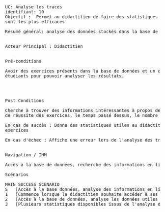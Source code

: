 ﻿<pre>

UC: Analyse les traces
identifiant: 10
Objectif :  Permet au didactitien de faire des statistiques sur les exercices pour trouvez les exercices qui 
sont les plus efficaces

Résumé général: analyse des données stockés dans la base de données en rapport avec les exercices


Acteur Principal : Didactitien


Pré-conditions

Avoir des exercices présents dans la base de données et un certain nombres d'exercice réalisés par des 
étudiants pour pouvoir analyser les résultats.




Post Conditions

Cherche à trouver des informations intéressantes à propos des exercices dans la base de données : le taux 
de réussite des exercices, le temps passé dessus, le nombre d'essais avant la réussite de l'exercice.

En cas de succès : Donne des statistiques utiles au didactitien par rapport à l'analyse des données sur les 
exercices

En cas d'échec : Affiche une erreur lors de l'analyse des traces


Navigation / IHM 

Accès à la base de données, recherche des informations en lien avec les exercices, analyse ces données.

Scénarios

MAIN SUCCESS SCENARIO
S	[Accès à la base données, analyse des informations en lien avec les exercice]
1	[Commence lorsque le didactitien souhaite accéder à ses statistiques]
2	[Accès à la base de données, analyse les données utiles au didactitien à propos des exercices]
3	[Plusieurs statistiques disponibles issus de l'analyse de ces données]





</pre>
